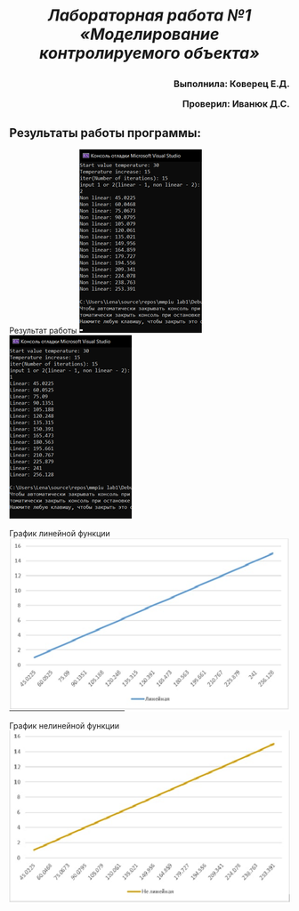 ***<h1 align = "center">Лабораторная работа №1 «Моделирование контролируемого объекта»</a>***

<font size = 3>
<p align = "right">
Выполнила: Коверец Е.Д.</p>
<p align = "right">
Проверил: Иванюк Д.С.</p>
</font>

## **Результаты работы программы:**
  
Результат работы
<img src="Results/nonlinear.png">
<img src="Results/linear.png">
  
График линейной функции
<img src="Grafics/linear.png">
  
График нелинейной функции
<img src="Grafics/nonlinear.png">
